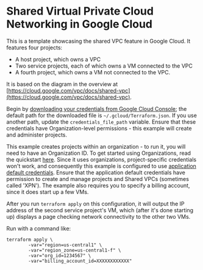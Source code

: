 # Shared Virtual Private Cloud Networking in Google Cloud

This is a template showcasing the shared VPC feature in Google Cloud.  It features
four projects:
- A host project, which owns a VPC
- Two service projects, each of which owns a VM connected to the VPC
- A fourth project, which owns a VM not connected to the VPC.

It is based on the diagram in the overview at [https://cloud.google.com/vpc/docs/shared-vpc](https://cloud.google.com/vpc/docs/shared-vpc).

Begin by [downloading your credentials from Google Cloud Console](https://www.terraform.io/docs/providers/google/#credentials); the default path for the downloaded file is `~/.gcloud/Terraform.json`.  If you use another path, update the `credentials_file_path` variable.  Ensure that these credentials have Organization-level permissions - this example will create and administer projects.

This example creates projects within an organization - to run it, you will need to have an Organization ID.  To get started using Organizations, read the quickstart [here](https://cloud.google.com/resource-manager/docs/quickstart-organizations).  Since it uses organizations, project-specific credentials won't work, and consequently this example is configured to use [application default credentials](https://developers.google.com/identity/protocols/application-default-credentials).  Ensure that the application default credentials have permission to create and manage projects and Shared VPCs (sometimes called 'XPN').  The example also requires you to specify a billing account, since it does start up a few VMs.

After you run `terraform apply` on this configuration, it will output the IP address of the second service project's VM, which (after it's done starting up) displays a page checking network connectivity to the other two VMs.

Run with a command like:
```
terraform apply \
        -var="region=us-central1" \
        -var="region_zone=us-central1-f" \
        -var="org_id=1234567" \
        -var="billing_account_id=XXXXXXXXXXXX"
```
